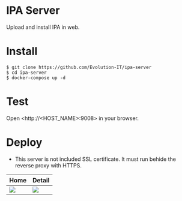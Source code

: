 # IPA Server

Upload and install IPA in web.

# Install

```
$ git clone https://github.com/Evolution-IT/ipa-server
$ cd ipa-server
$ docker-compose up -d
```

# Test

Open <http://<HOST_NAME>:9008> in your browser.

# Deploy

* This server is not included SSL certificate. It must run behide the reverse proxy with HTTPS.

Home | Detail |
 --- | ---
![](snapshot/en/1.jpeg) | ![](snapshot/en/2.jpeg)

